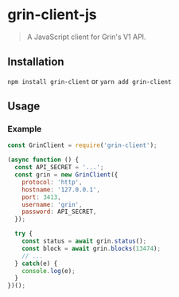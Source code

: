 # grin-client-js

> A JavaScript client for Grin's V1 API.

## Installation
`npm install grin-client` or `yarn add grin-client`

## Usage
### Example
```js
const GrinClient = require('grin-client');

(async function () {
  const API_SECRET = '...';
  const grin = new GrinClient({
    protocol: 'http',
    hostname: '127.0.0.1',
    port: 3413,
    username: 'grin',
    password: API_SECRET,
  });

  try {
    const status = await grin.status();
    const block = await grin.blocks(13474);
    // ...
  } catch(e) {
    console.log(e);
  }
})();
```
